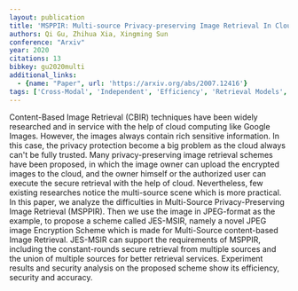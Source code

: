 ```yaml
---
layout: publication
title: 'MSPPIR: Multi-source Privacy-preserving Image Retrieval In Cloud Computing'
authors: Qi Gu, Zhihua Xia, Xingming Sun
conference: "Arxiv"
year: 2020
citations: 13
bibkey: gu2020multi
additional_links:
  - {name: "Paper", url: 'https://arxiv.org/abs/2007.12416'}
tags: ['Cross-Modal', 'Independent', 'Efficiency', 'Retrieval Models', 'Shallow', 'Applications']
---
```

Content-Based Image Retrieval (CBIR) techniques have been widely researched
and in service with the help of cloud computing like Google Images. However,
the images always contain rich sensitive information. In this case, the privacy
protection become a big problem as the cloud always can't be fully trusted.
Many privacy-preserving image retrieval schemes have been proposed, in which
the image owner can upload the encrypted images to the cloud, and the owner
himself or the authorized user can execute the secure retrieval with the help
of cloud. Nevertheless, few existing researches notice the multi-source scene
which is more practical. In this paper, we analyze the difficulties in
Multi-Source Privacy-Preserving Image Retrieval (MSPPIR). Then we use the image
in JPEG-format as the example, to propose a scheme called JES-MSIR, namely a
novel JPEG image Encryption Scheme which is made for Multi-Source content-based
Image Retrieval. JES-MSIR can support the requirements of MSPPIR, including the
constant-rounds secure retrieval from multiple sources and the union of
multiple sources for better retrieval services. Experiment results and security
analysis on the proposed scheme show its efficiency, security and accuracy.
